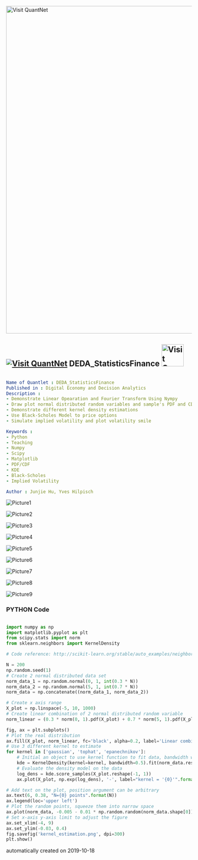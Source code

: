 [<img src="https://github.com/QuantLet/Styleguide-and-FAQ/blob/master/pictures/banner.png" width="888" alt="Visit QuantNet">](http://quantlet.de/)

## [<img src="https://github.com/QuantLet/Styleguide-and-FAQ/blob/master/pictures/qloqo.png" alt="Visit QuantNet">](http://quantlet.de/) **DEDA_StatisticsFinance** [<img src="https://github.com/QuantLet/Styleguide-and-FAQ/blob/master/pictures/QN2.png" width="60" alt="Visit QuantNet 2.0">](http://quantlet.de/)

```yaml

Name of Quantlet : DEDA_StatisticsFinance
Published in : Digital Economy and Decision Analytics
Description :
- Demonstrate Linear Opearation and Fourier Transform Using Nympy
- Draw plot normal distributed random variables and sample's PDF and CDF using Matplotlib
- Demonstrate different kernel density estimations
- Use Black-Scholes Model to price options
- Simulate implied volatility and plot volatility smile

Keywords :
- Python
- Teaching
- Numpy
- Scipy
- Matplotlib
- PDF/CDF
- KDE
- Black-Scholes
- Implied Volatility

Author : Junjie Hu, Yves Hilpisch

```

![Picture1](Hohloh.jpg)

![Picture2](IV_Strike.png)

![Picture3](berlin_view.jpg)

![Picture4](berlin_view_highfreq.png)

![Picture5](histogram_normal.png)

![Picture6](kernel_estimation.png)

![Picture7](normal_dis_scatter.png)

![Picture8](normal_pdf_cdf.png)

![Picture9](random_scatter.png)

### PYTHON Code
```python

import numpy as np
import matplotlib.pyplot as plt
from scipy.stats import norm
from sklearn.neighbors import KernelDensity

# Code reference: http://scikit-learn.org/stable/auto_examples/neighbors/plot_kde_1d.html

N = 200
np.random.seed(1)
# Create 2 normal distributed data set
norm_data_1 = np.random.normal(0, 1, int(0.3 * N))
norm_data_2 = np.random.normal(5, 1, int(0.7 * N))
norm_data = np.concatenate((norm_data_1, norm_data_2))

# Create x axis range
X_plot = np.linspace(-5, 10, 1000)
# Create linear combination of 2 normal distributed random variable
norm_linear = (0.3 * norm(0, 1).pdf(X_plot) + 0.7 * norm(5, 1).pdf(X_plot))

fig, ax = plt.subplots()
# Plot the real distribution
ax.fill(X_plot, norm_linear, fc='black', alpha=0.2, label='Linear combination')
# Use 3 different kernel to estimate
for kernel in ['gaussian', 'tophat', 'epanechnikov']:
    # Initial an object to use kernel function to fit data, bandwidth will affect the result
    kde = KernelDensity(kernel=kernel, bandwidth=0.5).fit(norm_data.reshape(-1, 1))
    # Evaluate the density model on the data
    log_dens = kde.score_samples(X_plot.reshape(-1, 1))
    ax.plot(X_plot, np.exp(log_dens), '-', label="kernel = '{0}'".format(kernel))

# Add text on the plot, position argument can be arbitrary
ax.text(6, 0.38, "N={0} points".format(N))
ax.legend(loc='upper left')
# Plot the random points, squeeze them into narrow space
ax.plot(norm_data, -0.005 - 0.01 * np.random.random(norm_data.shape[0]), '+k')
# Set x-axis y-axis limit to adjust the figure
ax.set_xlim(-4, 9)
ax.set_ylim(-0.03, 0.4)
fig.savefig('kernel_estimation.png', dpi=300)
plt.show()

```

automatically created on 2019-10-18